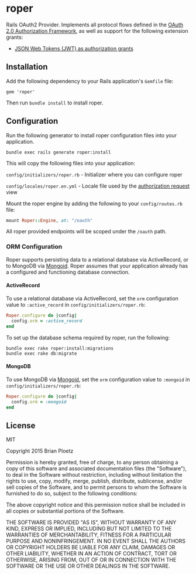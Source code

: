 # roper

Rails OAuth2 Provider. Implements all protocol flows defined in the [OAuth 2.0 Authorization Framework](https://tools.ietf.org/html/rfc6749), as well as support for the following extension grants:

- [JSON Web Tokens (JWT) as authorization grants](https://tools.ietf.org/html/rfc7523)

## Installation

Add the following dependency to your Rails application's `Gemfile` file:

    gem 'roper'


Then run `bundle install` to install roper.

## Configuration

Run the following generator to install roper configuration files into your application.

```
bundle exec rails generate roper:install
```

This will copy the following files into your application:

`config/initializers/roper.rb` - Initializer where you can configure roper

`config/locales/roper.en.yml` - Locale file used by the [authorization request](https://tools.ietf.org/html/rfc6749#section-4.1.1) view

Mount the roper engine by adding the following to your `config/routes.rb` file:

```ruby
mount Roper::Engine, at: "/oauth"
```

All roper provided endpoints will be scoped under the `/oauth` path.


### ORM Configuration

Roper supports persisting data to a relational database via ActiveRecord, or to MongoDB via [Mongoid](https://docs.mongodb.org/ecosystem/tutorial/ruby-mongoid-tutorial/#ruby-mongoid-tutorial). Roper assumes that your application already has a configured and functioning database connection.

#### ActiveRecord

To use a relational database via ActiveRecord, set the `orm` configuration value to `:active_record` in `config/initializers/roper.rb`:

```ruby
Roper.configure do |config|
  config.orm = :active_record
end
```

To set up the database schema required by roper, run the following:

```
bundle exec rake roper:install:migrations
bundle exec rake db:migrate
```

#### MongoDB

To use MongoDB via [Mongoid](https://docs.mongodb.org/ecosystem/tutorial/ruby-mongoid-tutorial/#ruby-mongoid-tutorial), set the `orm` configuration value to `:mongoid` in `config/initializers/roper.rb`:

```ruby
Roper.configure do |config|
  config.orm = :mongoid
end
```

## License

MIT

Copyright 2015 Brian Ploetz

Permission is hereby granted, free of charge, to any person obtaining
a copy of this software and associated documentation files (the
"Software"), to deal in the Software without restriction, including
without limitation the rights to use, copy, modify, merge, publish,
distribute, sublicense, and/or sell copies of the Software, and to
permit persons to whom the Software is furnished to do so, subject to
the following conditions:

The above copyright notice and this permission notice shall be
included in all copies or substantial portions of the Software.

THE SOFTWARE IS PROVIDED "AS IS", WITHOUT WARRANTY OF ANY KIND,
EXPRESS OR IMPLIED, INCLUDING BUT NOT LIMITED TO THE WARRANTIES OF
MERCHANTABILITY, FITNESS FOR A PARTICULAR PURPOSE AND
NONINFRINGEMENT. IN NO EVENT SHALL THE AUTHORS OR COPYRIGHT HOLDERS BE
LIABLE FOR ANY CLAIM, DAMAGES OR OTHER LIABILITY, WHETHER IN AN ACTION
OF CONTRACT, TORT OR OTHERWISE, ARISING FROM, OUT OF OR IN CONNECTION
WITH THE SOFTWARE OR THE USE OR OTHER DEALINGS IN THE SOFTWARE.

